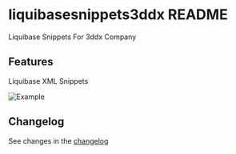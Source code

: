 # liquibasesnippets3ddx README

Liquibase Snippets For 3ddx Company

## Features

Liquibase XML Snippets

![Example](images/test.gif)

## Changelog

See changes in the [changelog](https://swd.3ddx.com/CRM/databasesnippets/-/tree/master/CHANGELOG.md)